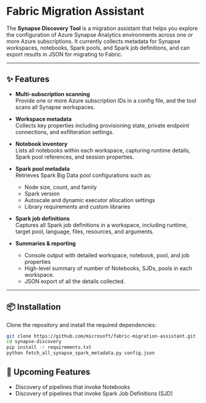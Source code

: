 # Fabric Migration Assistant

The **Synapse Discovery Tool** is a migration assistant that helps you explore the configuration of Azure Synapse Analytics environments across one or more Azure subscriptions. 
It currently collects metadata for Synapse workspaces, notebooks, Spark pools, and Spark job definitions, and can export results in JSON for migrating to Fabric. 

---

## ✨ Features

- **Multi-subscription scanning**  
  Provide one or more Azure subscription IDs in a config file, and the tool scans all Synapse workspaces.

- **Workspace metadata**  
  Collects key properties including provisioning state, private endpoint connections, and exfilteration settings.

- **Notebook inventory**  
  Lists all notebooks within each workspace, capturing runtime details, Spark pool references, and session properties.

- **Spark pool metadata**  
  Retrieves Spark Big Data pool configurations such as:
  - Node size, count, and family
  - Spark version
  - Autoscale and dynamic executor allocation settings
  - Library requirements and custom libraries

- **Spark job definitions**  
  Captures all Spark job definitions in a workspace, including runtime, target pool, language, files, resources, and arguments.

- **Summaries & reporting**  
  - Console output with detailed workspace, notebook, pool, and job properties  
  - High-level summary of number of Notebooks, SJDs, pools in each workspace.
  - JSON export of all the details collected. 

---

## 📦 Installation

Clone the repository and install the required dependencies:

~~~bash
git clone https://github.com/microsoft/fabric-migration-assistant.git
cd synapse-discovery
pip install -r requirements.txt
python fetch_all_synapse_spark_metadata.py config.json
~~~

## 🚧 Upcoming Features
- Discovery of pipelines that invoke Notebooks  
- Discovery of pipelines that invoke Spark Job Definitions (SJD) 
